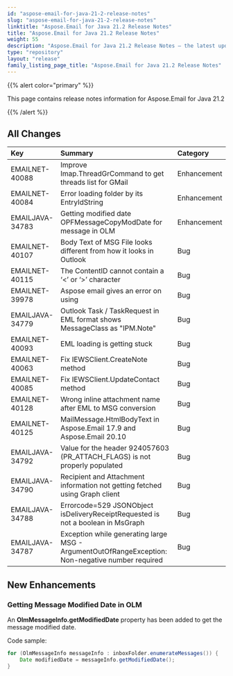 ```yaml
---
id: "aspose-email-for-java-21-2-release-notes"
slug: "aspose-email-for-java-21-2-release-notes"
linktitle: "Aspose.Email for Java 21.2 Release Notes"
title: "Aspose.Email for Java 21.2 Release Notes"
weight: 55
description: "Aspose.Email for Java 21.2 Release Notes – the latest updates and fixes."
type: "repository"
layout: "release"
family_listing_page_title: "Aspose.Email for Java 21.2 Release Notes"
---
```


{{% alert color="primary" %}}

This page contains release notes information for Aspose.Email for Java 21.2

{{% /alert %}}
## **All Changes**

|**Key**|**Summary**|**Category**|
| :- | :- | :- |
|EMAILNET-40088|Improve Imap.ThreadGrCommand to get threads list for GMail|Enhancement|
|EMAILNET-40084|Error loading folder by its EntryIdString|Enhancement|
|EMAILJAVA-34783|Getting modified date OPFMessageCopyModDate for message in OLM|Enhancement|
|EMAILNET-40107|Body Text of MSG File looks different from how it looks in Outlook|Bug|
|EMAILNET-40115|The ContentID cannot contain a ‘&lt;’ or ‘&gt;’ character|Bug|
|EMAILNET-39978|Aspose email gives an error on using|Bug|
|EMAILJAVA-34779|Outlook Task / TaskRequest in EML format shows MessageClass as "IPM.Note"|Bug|
|EMAILNET-40093|EML loading is getting stuck|Bug|
|EMAILNET-40063|Fix IEWSClient.CreateNote method|Bug|
|EMAILNET-40085|Fix IEWSClient.UpdateContact method|Bug|
|EMAILNET-40128|Wrong inline attachment name after EML to MSG conversion|Bug|
|EMAILNET-40125|MailMessage.HtmlBodyText in Aspose.Email 17.9 and Aspose.Email 20.10|Bug|
|EMAILJAVA-34792|Value for the header 924057603 (PR_ATTACH_FLAGS) is not properly populated|Bug|
|EMAILJAVA-34790|Recipient and Attachment information not getting fetched using Graph client|Bug|
|EMAILJAVA-34788|Errorcode=529 JSONObject isDeliveryReceiptRequested is not a boolean in MsGraph|Bug|
|EMAILJAVA-34787|Exception while generating large MSG - ArgumentOutOfRangeException: Non-negative number required|Bug|

## **New Enhancements**

### **Getting Message Modified Date in OLM**
An **OlmMessageInfo.getModifiedDate** property has been added to get the message modified date.

Code sample:
```java
for (OlmMessageInfo messageInfo : inboxFolder.enumerateMessages()) {
    Date modifiedDate = messageInfo.getModifiedDate();
}
```

